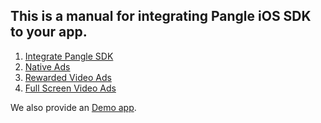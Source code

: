 ## This is a manual for integrating Pangle iOS SDK to your app.

1. [Integrate Pangle SDK](Quick-Start-Manual/1-integrate_en.md)
2. [Native Ads](Quick-Start-Manual/2-naive_ad_en.md)
3. [Rewarded Video Ads](Quick-Start-Manual/3-reward_video_en.md)
4. [Full Screen Video Ads](Quick-Start-Manual/4-fullscreen_video_en.md)

We also provide an [Demo app](PangleQuickStartDemo).
